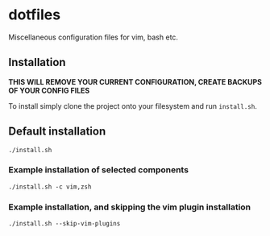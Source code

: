 dotfiles
========

Miscellaneous configuration files for vim, bash etc.


## Installation

**THIS WILL REMOVE YOUR CURRENT CONFIGURATION, CREATE BACKUPS OF YOUR CONFIG FILES**

To install simply clone the project onto your filesystem and run `install.sh`.

## Default installation
```
./install.sh
```

### Example installation of selected components
```
./install.sh -c vim,zsh
```

### Example installation, and skipping the vim plugin installation
```
./install.sh --skip-vim-plugins
```
